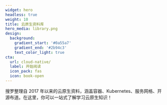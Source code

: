 ```yaml
---
widget: hero
headless: true
weight: 10
title: 云原生资料库
hero_media: library.png
design:
  background:
    gradient_start: '#0a55a7'
    gradient_end: '#2b94c3'
    text_color_light: true
cta:
  url: cloud-native/
  label: 开始阅读
  icon_pack: fas
  icon: book-open
---
```


搜罗整理自 2017 年以来的云原生资料，涵盖容器、Kubernetes、服务网格、开源布道。在这里，你可以一站式了解学习云原生知识！ 

</br>